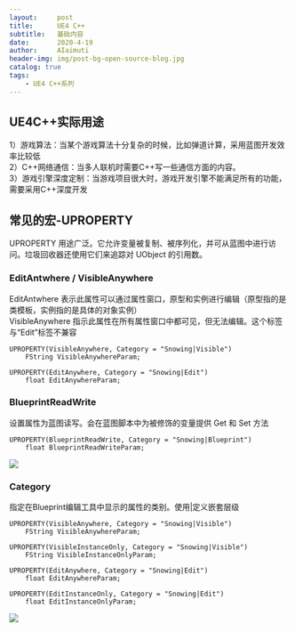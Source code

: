 ```yaml
---
layout:     post
title:      UE4 C++
subtitle:   基础内容
date:       2020-4-19
author:     AIaimuti
header-img: img/post-bg-open-source-blog.jpg
catalog: true
tags:
    - UE4 C++系列
---
```


## UE4C++实际用途
1）游戏算法：当某个游戏算法十分复杂的时候，比如弹道计算，采用蓝图开发效率比较低<br>
2）C++网络通信：当多人联机时需要C++写一些通信方面的内容。<br>
3）游戏引擎深度定制：当游戏项目很大时，游戏开发引擎不能满足所有的功能，需要采用C++深度开发

## 常见的宏-UPROPERTY
UPROPERTY 用途广泛。它允许变量被复制、被序列化，并可从蓝图中进行访问。垃圾回收器还使用它们来追踪对 UObject 的引用数。<br>
### EditAntwhere / VisibleAnywhere
EditAntwhere 表示此属性可以通过属性窗口，原型和实例进行编辑（原型指的是类模板，实例指的是具体的对象实例）<br>
VisibleAnywhere 指示此属性在所有属性窗口中都可见，但无法编辑。这个标签与“Edit”标签不兼容
```
UPROPERTY(VisibleAnywhere, Category = "Snowing|Visible")
    FString VisibleAnywhereParam;

UPROPERTY(EditAnywhere, Category = "Snowing|Edit")
    float EditAnywhereParam;
```
### BlueprintReadWrite
设置属性为蓝图读写。会在蓝图脚本中为被修饰的变量提供 Get 和 Set 方法
```
UPROPERTY(BlueprintReadWrite, Category = "Snowing|Blueprint")
    float BlueprintReadWriteParam;
```
![](https://img-blog.csdn.net/20171108170010210?watermark/2/text/aHR0cDovL2Jsb2cuY3Nkbi5uZXQvdTAxMjc5MzEwNA==/font/5a6L5L2T/fontsize/400/fill/I0JBQkFCMA==/dissolve/70/gravity/SouthEast)
### Category 
指定在Blueprint编辑工具中显示的属性的类别。使用|定义嵌套层级
```
UPROPERTY(VisibleAnywhere, Category = "Snowing|Visible")
    FString VisibleAnywhereParam;

UPROPERTY(VisibleInstanceOnly, Category = "Snowing|Visible")
    FString VisibleInstanceOnlyParam;

UPROPERTY(EditAnywhere, Category = "Snowing|Edit")
    float EditAnywhereParam;

UPROPERTY(EditInstanceOnly, Category = "Snowing|Edit")
    float EditInstanceOnlyParam;
```
![](https://img-blog.csdn.net/20171108205714775?watermark/2/text/aHR0cDovL2Jsb2cuY3Nkbi5uZXQvdTAxMjc5MzEwNA==/font/5a6L5L2T/fontsize/400/fill/I0JBQkFCMA==/dissolve/70/gravity/SouthEast)
